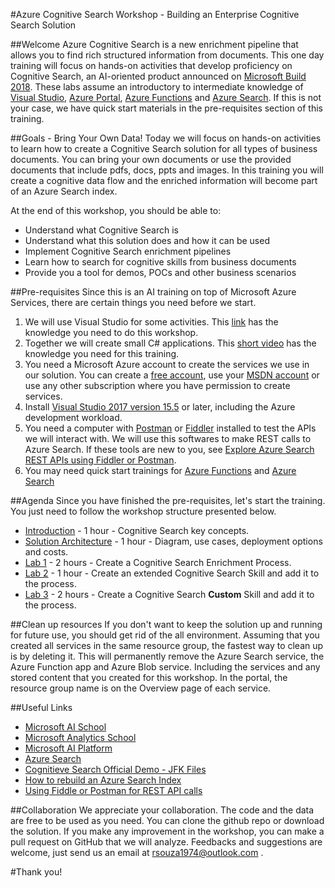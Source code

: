 #Azure Cognitive Search Workshop - Building an Enterprise Cognitive Search Solution

##Welcome 
Azure Cognitive Search is a new enrichment pipeline that allows you to find rich structured information from documents. This one day training will focus on hands-on activities that develop proficiency on Cognitive Search, an AI-oriented product announced on [Microsoft Build 2018](https://www.microsoft.com/en-us/build). These labs assume an introductory to intermediate knowledge of [Visual Studio](https://www.visualstudio.com/vs/community/), [Azure Portal](https://portal.azure.com), [Azure Functions](https://azure.microsoft.com/en-us/services/functions/) and [Azure Search](https://azure.microsoft.com/en-us/services/search/). If this is not your case, we have quick start materials in the pre-requisites section of this training.

##Goals - Bring Your Own Data!
Today we will focus on hands-on activities to learn how to create a Cognitive Search solution for all types of business documents. You can bring your own documents or use the provided documents that include pdfs, docs, ppts and images. In this training you will create a cognitive data flow and the enriched information will become part of an Azure Search index. 

At the end of this workshop, you should be able to:

+ Understand what Cognitive Search is
+ Understand what this solution does and how it can be used
+ Implement Cognitive Search enrichment pipelines
+ Learn how to search for cognitive skills from business documents
+ Provide you a tool for demos, POCs and other business scenarios

##Pre-requisites
Since this is an AI training on top of Microsoft Azure Services, there are certain things you need before we start.

1. We will use Visual Studio for some activities. This [link](https://docs.microsoft.com/en-us/visualstudio/ide/visual-studio-ide) has the knowledge you need to do this workshop. 
2. Together we will create small C# applications. This [short video](https://mva.microsoft.com/en-us/training-courses/c-fundamentals-for-absolute-beginners-16169?l=Lvld4EQIC_2706218949) has the knowledge you need for this training.
3. You need a Microsoft Azure account to create the services we use in our solution. You can create a [free account](https://azure.microsoft.com/en-us/free/), use your [MSDN account](https://azure.microsoft.com/en-us/pricing/member-offers/credit-for-visual-studio-subscribers/) or use any other subscription where you have permission to create services.
4. Install [Visual Studio 2017 version 15.5](https://www.visualstudio.com/vs/) or later, including the Azure development workload.
5. You need a computer with [Postman](https://www.getpostman.com/) or [Fiddler](https://www.telerik.com/download/fiddler) installed to test the APIs we will interact with. We will use this softwares to  make REST calls to Azure Search. If these tools are new to you, see [Explore Azure Search REST APIs using Fiddler or Postman](search-fiddler.md).
6. You may need quick start trainings for [Azure Functions](https://docs.microsoft.com/en-us/azure/azure-functions/) and [Azure Search](https://docs.microsoft.com/en-us/azure/search/)




##Agenda
Since you have finished the pre-requisites, let's start the training. You just need to follow the workshop structure presented below.

+ [Introduction](02-Introduction.md) - 1 hour - Cognitive Search key concepts.
+ [Solution Architecture](03-Solution-Architecture.md) - 1 hour - Diagram, use cases, deployment options and costs.
+ [Lab 1](04-Lab-1.md) - 2 hours - Create a Cognitive Search Enrichment Process.
+ [Lab 2](05-Lab-2.md) - 1 hour - Create an extended Cognitive Search Skill and add it to the process.
+ [Lab 3](06-Lab-3.md) - 2 hours - Create a Cognitive Search **Custom** Skill and add it to the process.


##Clean up resources
If you don't want to keep the solution up and running for future use, you should get rid of the all environment. Assuming that you created all services in the same resource group, the fastest way to clean up is by deleting it. This will permanently remove the Azure Search service, the Azure Function app and Azure Blob service. Including the services and any stored content that you created for this workshop. In the portal, the resource group name is on the Overview page of each service.


##Useful Links
+ [Microsoft AI School](https://aischool.microsoft.com/learning-paths)
+ [Microsoft Analytics School](https://learnanalytics.microsoft.com/) 
+ [Microsoft AI Platform](https://www.microsoft.com/en-us/ai)
+ [Azure Search](https://docs.microsoft.com/en-us/azure/search/search-what-is-azure-search)
+ [Cognitieve Search Official Demo - JFK Files](https://jfk-demo.azurewebsites.net/)
+ [How to rebuild an Azure Search Index](https://docs.microsoft.com/en-us/rest/api/searchservice/addupdate-or-delete-documents)
+ [Using Fiddle or Postman for REST API calls](https://docs.microsoft.com/en-us/azure/search/search-fiddler)

##Collaboration
We appreciate your collaboration. The code and the data are free to be used as you need. You can clone the github repo or download the solution. If you make any improvement in the workshop, you can make a pull request on GitHub that we will analyze. Feedbacks and suggestions are welcome, just send us an email at rsouza1974@outlook.com .

#Thank you!

